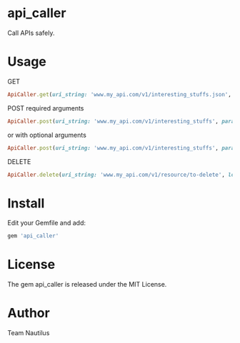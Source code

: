 # api_caller
Call APIs safely.

# Usage
GET
```ruby
ApiCaller.get(uri_string: 'www.my_api.com/v1/interesting_stuffs.json', logger: Rails.logger)
```

POST
required arguments
```ruby
ApiCaller.post(uri_string: 'www.my_api.com/v1/interesting_stuffs', params: '{"key": "value"}')
```
or with optional arguments
```ruby
ApiCaller.post(uri_string: 'www.my_api.com/v1/interesting_stuffs', params: '{"key": "value"}', content_type: {'Content-Type' => 'application/json'}, logger: Rails.logger)
```

DELETE
```ruby
ApiCaller.delete(uri_string: 'www.my_api.com/v1/resource/to-delete', logger: Rails.logger)
```

# Install
Edit your Gemfile and add:
```ruby
gem 'api_caller'
```
# License
The gem api_caller is released under the MIT License.

# Author
Team Nautilus
